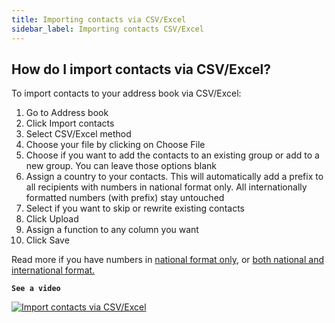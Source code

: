 ```yaml
---
title: Importing contacts via CSV/Excel
sidebar_label: Importing contacts CSV/Excel
---
```

## How do I import contacts via CSV/Excel? 
To import contacts to your address book via CSV/Excel:
1.	Go to Address book 
2.	Click Import contacts
3.	Select CSV/Excel method
4.	Choose your file by clicking on Choose File
5.	Choose if you want to add the contacts to an existing group or add to a new group. You can leave those options blank
6.	Assign a country to your contacts. This will automatically add a prefix to all recipients with numbers in national format only. All internationally formatted numbers (with prefix) stay untouched
7.	Select if you want to skip or rewrite existing contacts
8.	Click Upload
9.	Assign a function to any column you want
10.	Click Save

Read more if you have numbers in [national format only](assigning-country-to-contacts.md#i-have-my-contact-numbers-in-national-format-only), or [both national and international format.](assigning-country-to-contacts.md#i-have-my-contact-numbers-in-both-national-and-international-formats)

**`See a video`**

[![Import contacts via CSV/Excel](https://img.youtube.com/vi/Ssr9bnwR8Gs/hqdefault.jpg)](https://www.youtube.com/watch?v=Ssr9bnwR8Gs)
